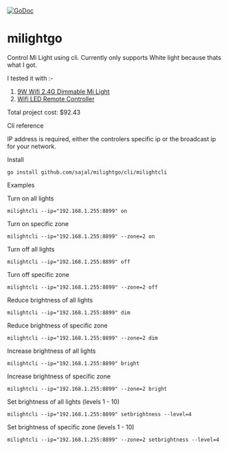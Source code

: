 [![GoDoc](https://godoc.org/github.com/sajal/milightgo?status.svg)](https://godoc.org/github.com/sajal/milightgo)
# milightgo
Control Mi Light using cli. Currently only supports White light because thats what I got.

I tested it with :-

1. [9W Wifi 2.4G Dimmable Mi Light](http://www.aliexpress.com/item/E27-SMD-5730-6W-9W-Wifi-2-4G-Dimmable-Mi-Light-LED-Bulb-AC-85-265V/32318726954.html)
2. [Wifi LED Remote Controller](http://www.aliexpress.com/item/2015-New-Dimmable-Mi-Light-Wireless-Wifi-LED-Remote-Controller-for-2-4G-Smart-Light-RGBW/32318146114.html)

Total project cost: $92.43

Cli reference

IP address is required, either the controlers specific ip or the broadcast ip for your network.

Install

	go install github.com/sajal/milightgo/cli/milightcli

Examples

Turn on all lights

	milightcli --ip="192.168.1.255:8899" on

Turn on specific zone

	milightcli --ip="192.168.1.255:8899" --zone=2 on

Turn off all lights

	milightcli --ip="192.168.1.255:8899" off

Turn off specific zone

	milightcli --ip="192.168.1.255:8899" --zone=2 off

Reduce brightness of all lights

	milightcli --ip="192.168.1.255:8899" dim

Reduce brightness of specific zone

	milightcli --ip="192.168.1.255:8899" --zone=2 dim

Increase brightness of all lights

	milightcli --ip="192.168.1.255:8899" bright

Increase brightness of specific zone

	milightcli --ip="192.168.1.255:8899" --zone=2 bright

Set brightness of all lights (levels 1 - 10)

	milightcli --ip="192.168.1.255:8899" setbrightness --level=4

Set brightness of specific zone (levels 1 - 10)

	milightcli --ip="192.168.1.255:8899" --zone=2 setbrightness --level=4



